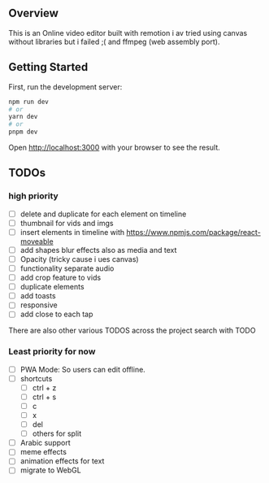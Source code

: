 ## Overview

This is an Online video editor built with remotion i av tried using canvas without libraries but i failed ;( and ffmpeg (web assembly port).

## Getting Started

First, run the development server:

```bash
npm run dev
# or
yarn dev
# or
pnpm dev
```

Open [http://localhost:3000](http://localhost:3000) with your browser to see the result.

## TODOs

### high priority
- [ ] delete and duplicate for each element on timeline
- [ ] thumbnail for vids and imgs
- [ ] insert elements in timeline with https://www.npmjs.com/package/react-moveable
- [ ] add shapes blur effects also as media and text
- [ ] Opacity (tricky cause i ues canvas)
- [ ] functionality separate audio 
- [ ] add crop feature to vids
- [ ] duplicate elements
- [ ] add toasts
- [ ] responsive
- [ ] add close to each tap

There are also other various TODOS across the project search with TODO

### Least priority for now
- [ ] PWA Mode: So users can edit offline.
- [ ] shortcuts
	- [ ] ctrl + z
	- [ ] ctrl + s
	- [ ] c 
	- [ ] x
	- [ ] del
	- [ ] others for split
- [ ] Arabic support
- [ ] meme effects
- [ ] animation effects for text
- [ ] migrate to WebGL